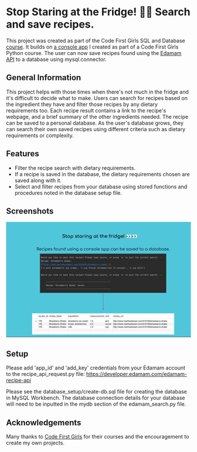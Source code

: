 # Stop Staring at the Fridge! 👀👀 Search and save recipes.
This project was created as part of the Code First Girls SQL and Database [course](https://codefirstgirls.com/courses/classes/career-switcher/). It builds on [a console app](https://github.com/francesg-code/recipeSearch) I created as part of a Code First Girls Python course. The user can now save recipes found using the [Edamam API](https://www.edamam.com/) to a database using mysql.connector.

## General Information
This project helps with those times when there's not much in the fridge and it's difficult to decide what to make. Users can search for recipes based on the ingredient they have and filter those recipes by any dietary requirements too. Each recipe result contains a link to the recipe's webpage, and a brief summary of the other ingredients needed. The recipe can be saved to a personal database. As the user's database grows, they can search their own saved recipes using different criteria such as dietary requirements or complexity.

## Features

- Filter the recipe search with dietary requirements. 
- If a recipe is saved in the database, the dietary requirements chosen are saved along with it.
- Select and filter recipes from your database using stored functions and procedures noted in the database setup file.


## Screenshots


![Example recipe search and save to database](./screenshot_overview.png)


## Setup

Please add 'app_id' and 'add_key' credentials from your Edamam account to the recipe_api_request.py file:
https://developer.edamam.com/edamam-recipe-api

Please see the database_setup/create-db.sql file for creating the database in MySQL Workbench. 
The database connection details for your database will need to be inputted in the mydb section of the edamam_search.py file.

## Acknowledgements
Many thanks to [Code First Girls](https://codefirstgirls.com/) for their courses and the encouragement to create my own projects.
